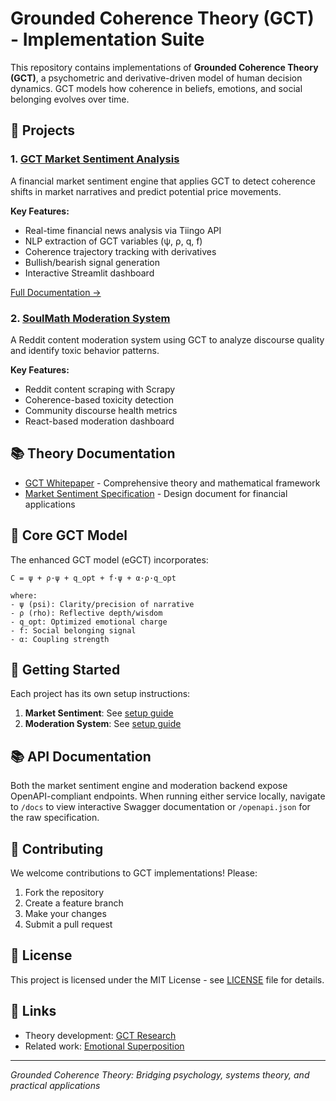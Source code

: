 # Grounded Coherence Theory (GCT) - Implementation Suite

This repository contains implementations of **Grounded Coherence Theory (GCT)**, a psychometric and derivative-driven model of human decision dynamics. GCT models how coherence in beliefs, emotions, and social belonging evolves over time.

## 🧠 Projects

### 1. [GCT Market Sentiment Analysis](./gct-market-sentiment/)
A financial market sentiment engine that applies GCT to detect coherence shifts in market narratives and predict potential price movements.

**Key Features:**
- Real-time financial news analysis via Tiingo API
- NLP extraction of GCT variables (ψ, ρ, q, f)
- Coherence trajectory tracking with derivatives
- Bullish/bearish signal generation
- Interactive Streamlit dashboard

[Full Documentation →](./gct-market-sentiment/README.md)

### 2. [SoulMath Moderation System](./soulmath-moderation-system/)
A Reddit content moderation system using GCT to analyze discourse quality and identify toxic behavior patterns.

**Key Features:**
- Reddit content scraping with Scrapy
- Coherence-based toxicity detection
- Community discourse health metrics
- React-based moderation dashboard

## 📚 Theory Documentation

- [GCT Whitepaper](./docs/WHITEPAPER.md) - Comprehensive theory and mathematical framework
- [Market Sentiment Specification](./docs/SPEC-1-Market-Sentiment-Engine.md) - Design document for financial applications

## 🔬 Core GCT Model

The enhanced GCT model (eGCT) incorporates:

```
C = ψ + ρ·ψ + q_opt + f·ψ + α·ρ·q_opt

where:
- ψ (psi): Clarity/precision of narrative
- ρ (rho): Reflective depth/wisdom
- q_opt: Optimized emotional charge
- f: Social belonging signal
- α: Coupling strength
```

## 🚀 Getting Started

Each project has its own setup instructions:

1. **Market Sentiment**: See [setup guide](./gct-market-sentiment/README.md#-quick-start)
2. **Moderation System**: See [setup guide](./soulmath-moderation-system/README.md)

## 📚 API Documentation

Both the market sentiment engine and moderation backend expose OpenAPI-compliant
endpoints. When running either service locally, navigate to `/docs` to view
interactive Swagger documentation or `/openapi.json` for the raw specification.

## 🤝 Contributing

We welcome contributions to GCT implementations! Please:
1. Fork the repository
2. Create a feature branch
3. Make your changes
4. Submit a pull request

## 📄 License

This project is licensed under the MIT License - see [LICENSE](./LICENSE) file for details.

## 🔗 Links

- Theory development: [GCT Research](https://github.com/GreatPyreneseDad/GCT)
- Related work: [Emotional Superposition](./docs/WHITEPAPER.md#emotional-superposition)

---

*Grounded Coherence Theory: Bridging psychology, systems theory, and practical applications*
